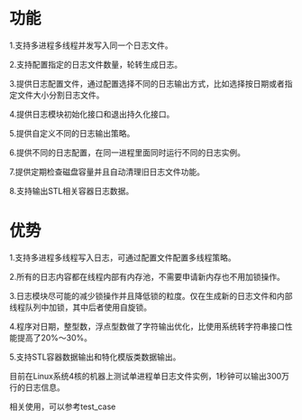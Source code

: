 功能
============
1.支持多进程多线程并发写入同一个日志文件。

2.支持配置指定的日志文件数量，轮转生成日志。

3.提供日志配置文件，通过配置选择不同的日志输出方式，比如选择按日期或者指定文件大小分割日志文件。

4.提供日志模块初始化接口和退出持久化接口。

5.提供自定义不同的日志输出策略。

6.提供不同的日志配置，在同一进程里面同时运行不同的日志实例。

7.提供定期检查磁盘容量并且自动清理旧日志文件功能。

8.支持输出STL相关容器日志数据。

优势
============
1.支持多进程多线程写入日志，可通过配置文件配置多线程策略。

2.所有的日志内容都在线程内部有内存池，不需要申请新内存也不用加锁操作。

3.日志模块尽可能的减少锁操作并且降低锁的粒度。仅在生成新的日志文件和内部线程队列中加锁，其中后者使用自旋锁。

4.程序对日期，整型数，浮点型数做了字符输出优化，比使用系统转字符串接口性能提高了20%～30%。

5.支持STL容器数据输出和特化模版类数据输出。


目前在Linux系统4核的机器上测试单进程单日志文件实例，1秒钟可以输出300万行的日志信息。

相关使用，可以参考test_case
